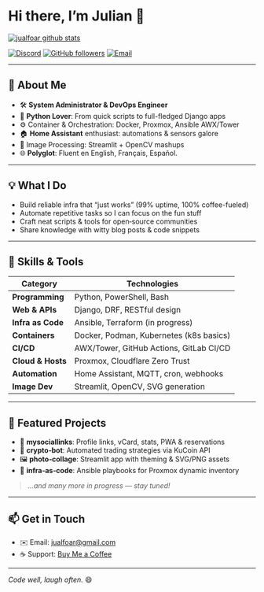 # Hi there, I’m **Julian** 👋

<!-- Badges -->
[![jualfoar github stats](https://github-readme-stats.vercel.app/api?username=jualfoar&show_icons=true&theme=algolia)](https://github.com/jualfoar)

[![Discord](https://img.shields.io/discord/645140815991275531?color=%234518f5&label=Discord&logo=discord&logoColor=%23403d3d&style=for-the-badge)](https://discord.gg/U5Mx5EM)
[![GitHub followers](https://img.shields.io/github/followers/jualfoar?color=%234518f5&logo=github&logoColor=%23403d3d&style=for-the-badge)](https://github.com/jualfoar?tab=followers)
[![Email](https://img.shields.io/badge/Email-jualfoar%40gmail.com-234518f?color=%234518f5&logo=gmail&logoColor=%23403d3d&style=for-the-badge)](mailto:jualfoar@gmail.com)

---

## 🚀 About Me
- 🛠️ **System Administrator & DevOps Engineer**  
- 🐍 **Python Lover**: From quick scripts to full-fledged Django apps  
- ⚙️ Container & Orchestration: Docker, Proxmox, Ansible AWX/Tower  
- 🏠 **Home Assistant** enthusiast: automations & sensors galore  
- 🎨 Image Processing: Streamlit + OpenCV mashups  
- 🌐 **Polyglot**: Fluent en English, Français, Español.
  
---

## 💡 What I Do
- Build reliable infra that “just works” (99% uptime, 100% coffee-fueled)  
- Automate repetitive tasks so I can focus on the fun stuff  
- Craft neat scripts & tools for open‑source communities  
- Share knowledge with witty blog posts & code snippets

---

## 🔧 Skills & Tools
| Category       | Technologies                              |
| -------------- | ----------------------------------------- |
| **Programming**| Python, PowerShell, Bash                  |
| **Web & APIs** | Django, DRF, RESTful design               |
| **Infra as Code** | Ansible, Terraform (in progress)       |
| **Containers** | Docker, Podman, Kubernetes (k8s basics)   |
| **CI/CD**      | AWX/Tower, GitHub Actions, GitLab CI/CD   |
| **Cloud & Hosts** | Proxmox, Cloudflare Zero Trust         |
| **Automation** | Home Assistant, MQTT, cron, webhooks      |
| **Image Dev**  | Streamlit, OpenCV, SVG generation         |

---

## 📂 Featured Projects
- 🔗 **mysociallinks**: Profile links, vCard, stats, PWA & reservations  
- 🤖 **crypto‑bot**: Automated trading strategies via KuCoin API  
- 🖼️ **photo‑collage**: Streamlit app with theming & SVG/PNG assets  
- 🌱 **infra‑as‑code**: Ansible playbooks for Proxmox dynamic inventory  

> *…and many more in progress — stay tuned!*

---

## 📫 Get in Touch
- ✉️ Email: [jualfoar@gmail.com](mailto:jualfoar@gmail.com)    
- ☕ Support: [Buy Me a Coffee](https://buymeacoffee.com/jualfoar)

---

*Code well, laugh often.* 😄  
